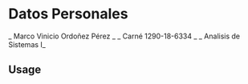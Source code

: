# Datos Personales 
_ Marco Vinicio Ordoñez Pérez _
_ Carné 1290-18-6334 _
_ Analisis de Sistemas I_

## Usage
